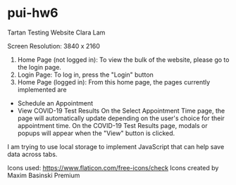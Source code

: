 # pui-hw6

Tartan Testing Website
Clara Lam

Screen Resolution: 3840 x 2160

1. Home Page (not logged in): To view the bulk of the website, please go to the login page.
2. Login Page: To log in, press the "Login" button
3. Home Page (logged in): From this home page, the pages currently implemented are
- Schedule an Appointment 
- View COVID-19 Test Results
On the Select Appointment Time page, the page will automatically update depending on the user's choice for their appointment time.
On the COVID-19 Test Results page, modals or popups will appear when the "View" button is clicked.

I am trying to use local storage to implement JavaScript that can help save data across tabs.

Icons used:
https://www.flaticon.com/free-icons/check Icons created by Maxim Basinski Premium
